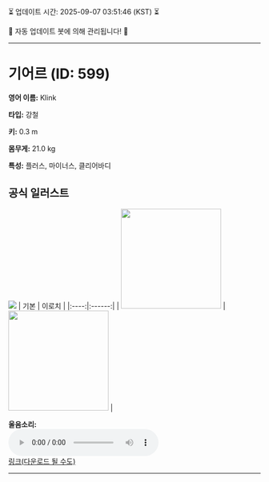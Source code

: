 
⏳ 업데이트 시간: 2025-09-07 03:51:46 (KST) ⏳

🤖 자동 업데이트 봇에 의해 관리됩니다! 🤖

---

# 기어르 (ID: 599)
**영어 이름:** Klink

**타입:** 강철

**키:** 0.3 m

**몸무게:** 21.0 kg

**특성:** 플러스, 마이너스, 클리어바디

## 공식 일러스트
![](https://raw.githubusercontent.com/PokeAPI/sprites/master/sprites/pokemon/other/official-artwork/599.png)
| 기본 | 이로치 |
|:----:|:------:|
| <img src="http://play.pokemonshowdown.com/sprites/ani/klink.gif" width="200"> | <img src="http://play.pokemonshowdown.com/sprites/ani-shiny/klink.gif" width="200"> |

**울음소리:**<br><audio controls src="https://raw.githubusercontent.com/PokeAPI/cries/main/cries/pokemon/latest/599.ogg"></audio><br> [링크(다운로드 될 수도)](https://raw.githubusercontent.com/PokeAPI/cries/main/cries/pokemon/latest/599.ogg)


---
